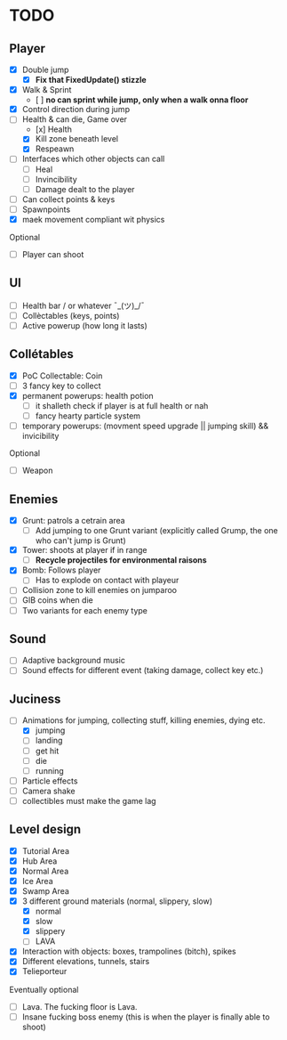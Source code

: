 # TODO

## Player

- [x] Double jump
  - [x] **Fix that FixedUpdate() stizzle**
- [x] Walk & Sprint
  - [ ] **no can sprint while jump, only when a walk onna floor**
- [x] Control direction during jump
- [ ] Health & can die, Game over
  - [x] Health
  - [x] Kill zone beneath level
  - [x] Respeawn
- [ ] Interfaces which other objects can call
  - [ ] Heal
  - [ ] Invincibility
  - [ ] Damage dealt to the player
- [ ] Can collect points & keys
- [ ] Spawnpoints
- [x] maek movement compliant wit physics

Optional
- [ ] Player can shoot

## UI

- [ ] Health bar / or whatever ¯\_(ツ)_/¯
- [ ] Collèctables (keys, points)
- [ ] Active powerup (how long it lasts)

## Collétables

- [x] PoC Collectable: Coin 
- [ ] 3 fancy key to collect
- [x] permanent powerups: health potion
  - [ ] it shalleth check if player is at full health or nah
  - [ ] fancy hearty particle system
- [ ] temporary powerups: (movment speed upgrade || jumping skill) && invicibility

Optional
- [ ] Weapon

## Enemies

- [x] Grunt: patrols a cetrain area
  - [ ] Add jumping to one Grunt variant (explicitly called Grump, the one who can't jump is Grunt)
- [x] Tower: shoots at player if in range
  - [ ] **Recycle projectiles for environmental raisons**
- [x] Bomb: Follows player
  - [ ] Has to explode on contact with playeur
- [ ] Collision zone to kill enemies on jumparoo
- [ ] GIB coins when die
- [ ] Two variants for each enemy type

## Sound

- [ ] Adaptive background music
- [ ] Sound effects for different event (taking damage, collect key etc.)

## Juciness

- [ ] Animations for jumping, collecting stuff, killing enemies, dying etc.
  - [x] jumping
  - [ ] landing
  - [ ] get hit
  - [ ] die
  - [ ] running
- [ ] Particle effects
- [ ] Camera shake
- [ ] collectibles must make the game lag

## Level design

- [x] Tutorial Area
- [x] Hub Area
- [x] Normal Area
- [x] Ice Area
- [x] Swamp Area
- [x] 3 different ground materials (normal, slippery, slow)
  - [x] normal
  - [x] slow
  - [x] slippery
  - [ ] LAVA
- [x] Interaction with objects: boxes, trampolines (bitch), spikes
- [x] Different elevations, tunnels, stairs
- [x] Telieporteur

Eventually optional

- [ ] Lava. The fucking floor is Lava.
- [ ] Insane fucking boss enemy (this is when the player is finally able to shoot)
